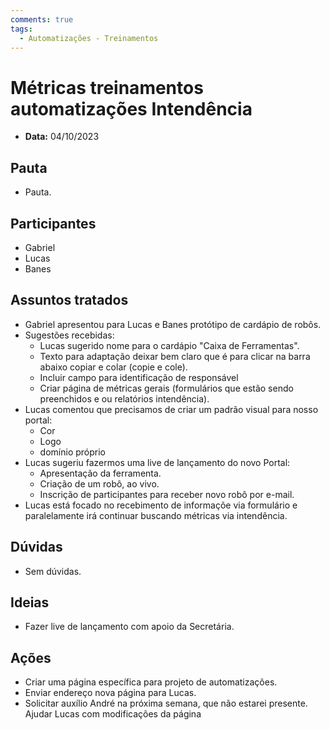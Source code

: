 ```yaml
---
comments: true
tags:
  - Automatizações - Treinamentos
---
```


# Métricas treinamentos automatizações Intendência

- **Data:** 04/10/2023

## Pauta
- Pauta.

## Participantes
- Gabriel
- Lucas
- Banes

## Assuntos tratados
- Gabriel apresentou para Lucas e Banes protótipo de cardápio de robôs.
- Sugestões recebidas:
    - Lucas sugerido nome para o cardápio "Caixa de Ferramentas".
    - Texto para adaptação deixar bem claro que é para clicar na barra abaixo copiar e colar (copie e cole).
    - Incluir campo para identificação de responsável
    - Criar página de métricas gerais (formulários que estão sendo preenchidos e ou relatórios intendência).
- Lucas comentou que precisamos de criar um padrão visual para nosso portal:
    - Cor
    - Logo
    - domínio próprio
- Lucas sugeriu fazermos uma live de lançamento do novo Portal:
    - Apresentação da ferramenta.
    - Criação de um robô, ao vivo.
    - Inscrição de participantes para receber novo robô por e-mail.
- Lucas está focado no recebimento de informaçõe via formulário e paralelamente irá continuar buscando métricas via intendência.

## Dúvidas
- Sem dúvidas.

## Ideias
- Fazer live de lançamento com apoio da Secretária.

## Ações
- Criar uma página específica para projeto de automatizações.
- Enviar endereço nova página para Lucas.
- Solicitar auxílio André na próxima semana, que não estarei presente. Ajudar Lucas com modificações da página
